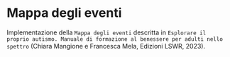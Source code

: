 # Mappa degli eventi

Implementazione della `Mappa degli eventi` descritta in `Esplorare il proprio autismo. Manuale di formazione al benessere per adulti nello spettro` (Chiara Mangione e Francesca Mela, Edizioni LSWR, 2023).